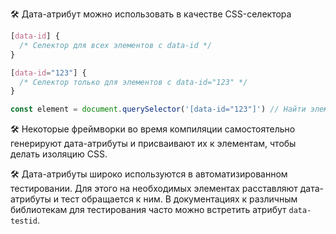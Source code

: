 🛠 Дата-атрибут можно использовать в качестве CSS-селектора

```css
[data-id] {
  /* Селектор для всех элементов с data-id */
}

[data-id="123"] {
  /* Селектор только для элементов с data-id="123" */
}
```

```js
const element = document.querySelector('[data-id="123"]') // Найти элемент с data-id="123"
```

🛠 Некоторые фреймворки во время компиляции самостоятельно генерируют дата-атрибуты и присваивают их к элементам, чтобы делать изоляцию CSS.

🛠 Дата-атрибуты широко используются в автоматизированном тестировании. Для этого на необходимых элементах расставляют дата-атрибуты и тест обращается к ним. В документациях к различным библиотекам для тестирования часто можно встретить атрибут `data-testid`.
